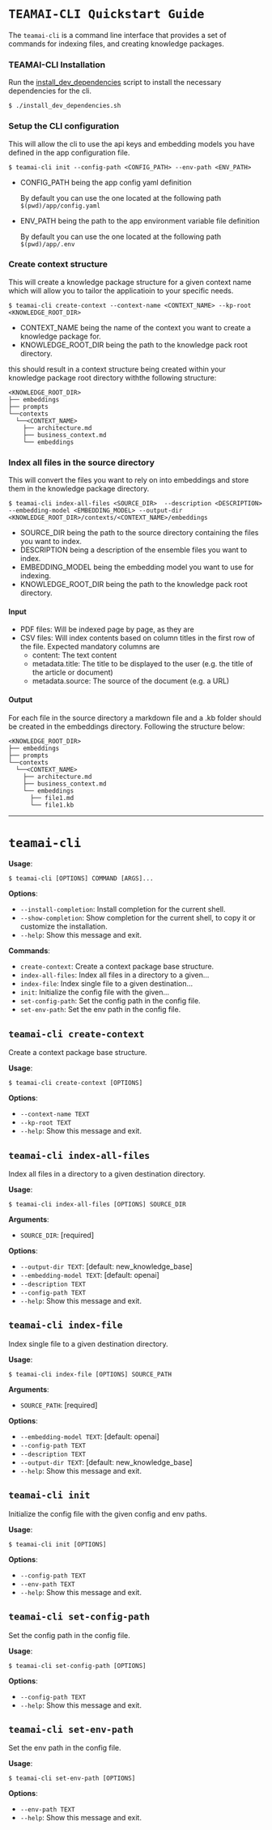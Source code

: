 # `TEAMAI-CLI Quickstart Guide`
The `teamai-cli` is a command line interface that provides a set of commands for indexing files, and creating knowledge packages.

### TEAMAI-CLI Installation
Run the [install_dev_dependencies](../install_dev_dependencies.sh) script to install the necessary dependencies for the cli.

```console
$ ./install_dev_dependencies.sh
```

### Setup the CLI configuration
This will allow the cli to use the api keys and embedding models you have defined in the app configuration file.
```console
$ teamai-cli init --config-path <CONFIG_PATH> --env-path <ENV_PATH>
```
- CONFIG_PATH being the app config yaml definition

    By default you can use the one located at the following path `$(pwd)/app/config.yaml`

- ENV_PATH being the path to the app environment variable file definition

    By default you can use the one located at the following path `$(pwd)/app/.env`


### Create context structure
This will create a knowledge package structure for a given context name which will allow you to tailor the applicatioin to your specific needs.


```console
$ teamai-cli create-context --context-name <CONTEXT_NAME> --kp-root <KNOWLEDGE_ROOT_DIR>
```
- CONTEXT_NAME being the name of the context you want to create a knowledge package for.
- KNOWLEDGE_ROOT_DIR being the path to the knowledge pack root directory.

this should result in a context structure being created within your knowledge package root directory  withthe following structure:
```
<KNOWLEDGE_ROOT_DIR>
├── embeddings
├── prompts
└──contexts
  └──<CONTEXT_NAME>
    ├── architecture.md
    ├── business_context.md
    └── embeddings
```

### Index all files in the source directory
This will convert the files you want to rely on into embeddings and store them in the knowledge package directory.

```console
$ teamai-cli index-all-files <SOURCE_DIR>  --description <DESCRIPTION> --embedding-model <EMBEDDING_MODEL> --output-dir <KNOWLEDGE_ROOT_DIR>/contexts/<CONTEXT_NAME>/embeddings
```
- SOURCE_DIR being the path to the source directory containing the files you want to index.
- DESCRIPTION being a description of the ensemble files you want to index.
- EMBEDDING_MODEL being the embedding model you want to use for indexing.
- KNOWLEDGE_ROOT_DIR being the path to the knowledge pack root directory.

#### Input

- PDF files: Will be indexed page by page, as they are
- CSV files: Will index contents based on column titles in the first row of the file. Expected mandatory columns are
  - content: The text content
  - metadata.title: The title to be displayed to the user (e.g. the title of the article or document)
  - metadata.source: The source of the document (e.g. a URL)

#### Output
For each file in the source directory a markdown file and a .kb folder should be created in the embeddings directory. Following the structure below:

```
<KNOWLEDGE_ROOT_DIR>
├── embeddings
├── prompts
└──contexts
  └──<CONTEXT_NAME>
    ├── architecture.md
    ├── business_context.md
    └── embeddings
      ├── file1.md
      └── file1.kb
```


___
# `teamai-cli`

**Usage**:

```console
$ teamai-cli [OPTIONS] COMMAND [ARGS]...
```

**Options**:

* `--install-completion`: Install completion for the current shell.
* `--show-completion`: Show completion for the current shell, to copy it or customize the installation.
* `--help`: Show this message and exit.

**Commands**:

* `create-context`: Create a context package base structure.
* `index-all-files`: Index all files in a directory to a given...
* `index-file`: Index single file to a given destination...
* `init`: Initialize the config file with the given...
* `set-config-path`: Set the config path in the config file.
* `set-env-path`: Set the env path in the config file.

## `teamai-cli create-context`

Create a context package base structure.

**Usage**:

```console
$ teamai-cli create-context [OPTIONS]
```

**Options**:

* `--context-name TEXT`
* `--kp-root TEXT`
* `--help`: Show this message and exit.

## `teamai-cli index-all-files`

Index all files in a directory to a given destination directory.

**Usage**:

```console
$ teamai-cli index-all-files [OPTIONS] SOURCE_DIR
```

**Arguments**:

* `SOURCE_DIR`: [required]

**Options**:

* `--output-dir TEXT`: [default: new_knowledge_base]
* `--embedding-model TEXT`: [default: openai]
* `--description TEXT`
* `--config-path TEXT`
* `--help`: Show this message and exit.

## `teamai-cli index-file`

Index single file to a given destination directory.

**Usage**:

```console
$ teamai-cli index-file [OPTIONS] SOURCE_PATH
```

**Arguments**:

* `SOURCE_PATH`: [required]

**Options**:

* `--embedding-model TEXT`: [default: openai]
* `--config-path TEXT`
* `--description TEXT`
* `--output-dir TEXT`: [default: new_knowledge_base]
* `--help`: Show this message and exit.

## `teamai-cli init`

Initialize the config file with the given config and env paths.

**Usage**:

```console
$ teamai-cli init [OPTIONS]
```

**Options**:

* `--config-path TEXT`
* `--env-path TEXT`
* `--help`: Show this message and exit.

## `teamai-cli set-config-path`

Set the config path in the config file.

**Usage**:

```console
$ teamai-cli set-config-path [OPTIONS]
```

**Options**:

* `--config-path TEXT`
* `--help`: Show this message and exit.

## `teamai-cli set-env-path`

Set the env path in the config file.

**Usage**:

```console
$ teamai-cli set-env-path [OPTIONS]
```

**Options**:

* `--env-path TEXT`
* `--help`: Show this message and exit.
